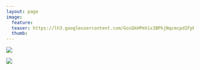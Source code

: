 ```yaml
---
layout: page
image:
  feature:
  teaser: https://lh3.googleusercontent.com/GosQkHPmVix3BPkjNqcmcpdIFpN-UtFcDa_MSJmQ-n0=w245
  thumb:
---
```


[![](https://lh3.googleusercontent.com/wZFZn9lgW7twxnYluJhZlGwdnRl2I4fJ0H9xx_tpEbo=w800)](https://lh3.googleusercontent.com/wZFZn9lgW7twxnYluJhZlGwdnRl2I4fJ0H9xx_tpEbo=s0)

[![](https://lh3.googleusercontent.com/Is-qz8wOv7z60KvLsm8l8K6FQ6iT4ED23JuWJK7sTcI=w800)](https://lh3.googleusercontent.com/Is-qz8wOv7z60KvLsm8l8K6FQ6iT4ED23JuWJK7sTcI=s0)

